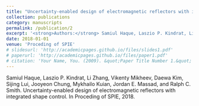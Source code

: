 ```yaml
---
title: "Uncertainty-enabled design of electromagnetic reflectors with integrated shape control."
collection: publications
category: manuscripts
permalink: /publication/2
excerpt: '<strong>Authors:</strong> Samiul Haque, Laszio P. Kindrat, Li Zhang, Vikenty Mikheev, Daewa Kim, Sijing Lui, Jooyeon Chung, Mykhailo Kuian, Jordan E. Massad, and Ralph C. Smith'
date: 2018-01-01
venue: 'Proceding of SPIE'
# slidesurl: 'http://academicpages.github.io/files/slides1.pdf'
# paperurl: 'http://academicpages.github.io/files/paper1.pdf'
# citation: 'Your Name, You. (2009). &quot;Paper Title Number 1.&quot; <i>Journal 1</i>. 1(1).'
---
```


Samiul Haque, Laszio P. Kindrat, Li Zhang, Vikenty Mikheev, Daewa Kim, Sijing Lui, Jooyeon Chung, Mykhailo Kuian, Jordan E. Massad, and Ralph C. Smith. Uncertainty-enabled design of electromagnetic reflectors with integrated shape control. In Proceding of SPIE, 2018. 